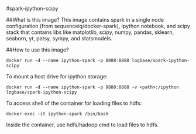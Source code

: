 #spark-ipython-scipy

##What is this image?
This image contains spark in a single node configuration (from sequenceiq/docker-spark), ipython notebook, and scipy stack that contains libs like matplotlib, scipy, numpy, pandas, sklearn, seaborn, yt, patsy, sympy, and statsmodels.

##How to use this image?
```
docker run -d --name ipython-spark -p 8888:8888 logbase/spark-ipython-scipy
```
To mount a host drive for ipython storage:
```
docker run -d --name ipython-spark -p 8888:8888 -v <path>:/ipython logbase/spark-ipython-scipy
```

To access shell of the container for loading files to hdfs:
```
docker exec -it ipython-spark /bin/bash
```
Inside the container, use hdfs/hadoop cmd to load files to hdfs.
